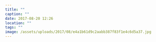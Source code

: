 ```yaml
---
title: ""
caption: ""
date: 2017-08-20 12:26
location: ""
tags: ""
image: /assets/uploads/2017/08/e4a1b61d9c2aabb387f83f1e4c6d5a37.jpg
---
```

